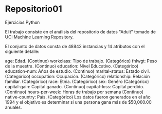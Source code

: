 # Repositorio01
Ejercicios Python


El trabajo consiste en el análisis del repositorio de datos "Adult" tomado de [UCI Machine Learning Repository](http://archive.ics.uci.edu/ml/datasets/Adult).

El conjunto de datos consta de 48842 instancias y 14 atributos con el siguiente detalle:

age: Edad. (Continuo)
workclass: Tipo de trabajo. (Categórico)
fnlwgt: Peso de la muestra. (Continuo)
education: Nivel Educativo. (Categórico)
education-num: Años de estudio. (Continuo)
marital-status: Estado civil. (Categórico)
occupation: Ocupación. (Categórico)
relationship: Relación familiar. (Categórico)
race: Etnia. (Categórico)
sex: Genéro (Categórico)
capital-gain: Capital ganado. (Continuo)
capital-loss: Capital perdido. (Continuo)
hours-per-week: Horas de trabajo por semana (Continuo)
native-country: País. (Categórico)
Los datos fueron generados en el año 1994 y el objetivo es determinar si una persona gana más de $50,000.00 anuales.
